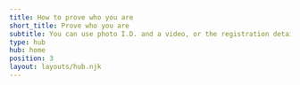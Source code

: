 ```yaml
---
title: How to prove who you are
short_title: Prove who you are
subtitle: You can use photo I.D. and a video, or the registration details from your GP surgery’s online services.
type: hub
hub: home
position: 3
layout: layouts/hub.njk
---
```

